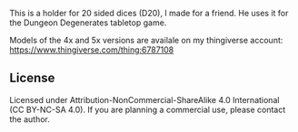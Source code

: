 This is a holder for 20 sided dices (D20), I made for a friend. He uses it for the Dungeon Degenerates tabletop game.

Models of the 4x and 5x versions are availale on my thingiverse account: https://www.thingiverse.com/thing:6787108

## License
Licensed under Attribution-NonCommercial-ShareAlike 4.0 International (CC BY-NC-SA 4.0). If you are planning a commercial use, please contact the author.
